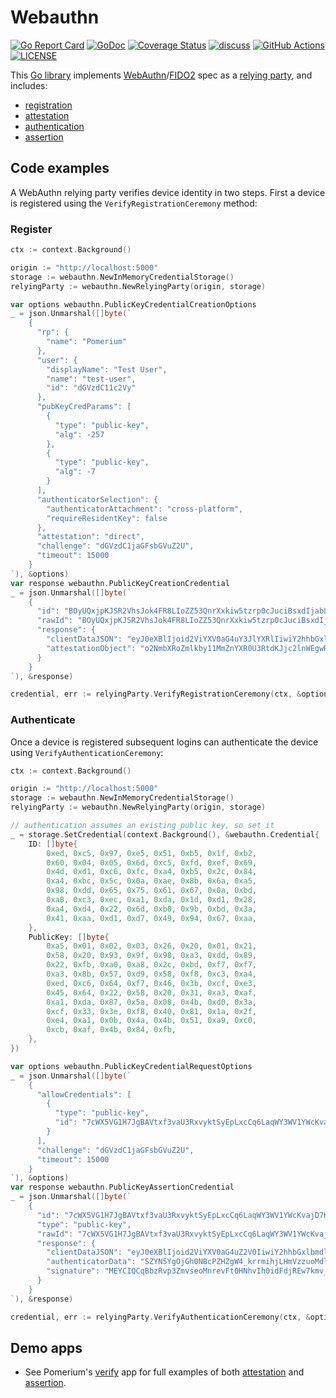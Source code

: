 # Webauthn

[![Go Report Card](https://goreportcard.com/badge/github.com/pomerium/webauthn)](https://goreportcard.com/report/github.com/pomerium/webauthn) [![GoDoc](https://pkg.go.dev/badge/github.com/pomerium/webauthn?status.svg)](https://pkg.go.dev/github.com/pomerium/webauthn?tab=doc) [![Coverage Status](https://coveralls.io/repos/github/pomerium/webauthn/badge.svg)](https://coveralls.io/github/pomerium/webauthn) [![discuss](https://img.shields.io/discourse/posts?server=https%3A%2F%2Fdiscuss.pomerium.com%2F&label=discuss)](https://discuss.pomerium.com/) [![GitHub Actions](https://img.shields.io/github/workflow/status/pomerium/webauthn/Test?style=flat)](https://github.com/pomerium/webauthn/actions?query=workflow%3ATest) [![LICENSE](https://img.shields.io/github/license/pomerium/webauthn.svg)](https://github.com/pomerium/webauthn/blob/master/LICENSE)

This [Go library](https://pkg.go.dev/github.com/pomerium/webauthn) implements [WebAuthn](https://www.w3.org/TR/webauthn/)/[FIDO2](https://fidoalliance.org/fido2/) spec as a [relying party](https://www.w3.org/TR/webauthn/#relying-party), and includes:

- [registration](https://www.w3.org/TR/webauthn/#usecase-registration)
- [attestation](https://www.w3.org/TR/webauthn/#attestation)
- [authentication](https://www.w3.org/TR/webauthn/#usecase-authentication)
- [assertion](https://www.w3.org/TR/webauthn/#authentication-assertion)

## Code examples

A WebAuthn relying party verifies device identity in two steps. First a device is registered using the `VerifyRegistrationCeremony` method: 

### Register
```go
ctx := context.Background()

origin := "http://localhost:5000"
storage := webauthn.NewInMemoryCredentialStorage()
relyingParty := webauthn.NewRelyingParty(origin, storage)

var options webauthn.PublicKeyCredentialCreationOptions
_ = json.Unmarshal([]byte(`
    {
      "rp": {
        "name": "Pomerium"
      },
      "user": {
        "displayName": "Test User",
        "name": "test-user",
        "id": "dGVzdC11c2Vy"
      },
      "pubKeyCredParams": [
        {
          "type": "public-key",
          "alg": -257
        },
        {
          "type": "public-key",
          "alg": -7
        }
      ],
      "authenticatorSelection": {
        "authenticatorAttachment": "cross-platform",
        "requireResidentKey": false
      },
      "attestation": "direct",
      "challenge": "dGVzdC1jaGFsbGVuZ2U",
      "timeout": 15000
    }
`), &options)
var response webauthn.PublicKeyCreationCredential
_ = json.Unmarshal([]byte(`
    {
      "id": "BOyUQxjpKJSR2VhsJok4FR8LIoZZ53QnrXxkiw5tzrp0cJuciBsxdIjabLjB6ebQMuKPqmMIPanM28HzGB9sig",
      "rawId": "BOyUQxjpKJSR2VhsJok4FR8LIoZZ53QnrXxkiw5tzrp0cJuciBsxdIjabLjB6ebQMuKPqmMIPanM28HzGB9sig",
      "response": {
        "clientDataJSON": "eyJ0eXBlIjoid2ViYXV0aG4uY3JlYXRlIiwiY2hhbGxlbmdlIjoiZEdWemRDMWphR0ZzYkdWdVoyVSIsIm9yaWdpbiI6Imh0dHA6Ly9sb2NhbGhvc3Q6NTAwMCIsImNyb3NzT3JpZ2luIjpmYWxzZSwib3RoZXJfa2V5c19jYW5fYmVfYWRkZWRfaGVyZSI6ImRvIG5vdCBjb21wYXJlIGNsaWVudERhdGFKU09OIGFnYWluc3QgYSB0ZW1wbGF0ZS4gU2VlIGh0dHBzOi8vZ29vLmdsL3lhYlBleCJ9",
        "attestationObject": "o2NmbXRoZmlkby11MmZnYXR0U3RtdKJjc2lnWEgwRgIhAIwctsPvNyXT6gEFJnqWlYqy_GBgNawLRrdZUwy8KpYqAiEAoQ6ct84cs9xyKo3v4c2HBGs1T7wg67oepLeiRa8vUG1jeDVjgVkBXTCCAVkwggEAoAMCAQICAQEwCgYIKoZIzj0EAwIwKDEVMBMGA1UEAxMMU2VjdXJpdHkgS2V5MQ8wDQYDVQQKEwZHb29nbGUwIhgPMjAwMDAxMDEwMDAwMDBaGA8yMDk5MTIzMTIzNTk1OVowKDEVMBMGA1UEAxMMU2VjdXJpdHkgS2V5MQ8wDQYDVQQKEwZHb29nbGUwWTATBgcqhkjOPQIBBggqhkjOPQMBBwNCAAQ_1ZtuIheQTnPrYNbFIME1flmt6RjmX7dUQbpOUwIl4lhN_I6gOiWBaocqrYWJlGVyXN4uYV31iKY73Zw1EjhaoxcwFTATBgsrBgEEAYLlHAIBAQQEAwIEMDAKBggqhkjOPQQDAgNHADBEAiBKHLlAEJFmo0of3IiO6Afg2kn8Rmn0wa4ml4ANfsBW9AIgauaLpiP9LGBRXYS7hq1B-GSzl40V8PR_k2HkZ76RDuxoYXV0aERhdGFYxEmWDeWIDoxodDQXD2R2YFuP5K65ooYyx5lc87qDHZdjQQAAAAAAAAAAAAAAAAAAAAAAAAAAAEAE7JRDGOkolJHZWGwmiTgVHwsihlnndCetfGSLDm3OunRwm5yIGzF0iNpsuMHp5tAy4o-qYwg9qczbwfMYH2yKpQECAyYgASFYID1HLxI1bZD28OItYBsrBNkz8hr_YWX_sIht0GVmMNCcIlggze0LBzzUxMeF3sWcDzsHXr-hxGEQgwjZBjQg2dcdp7Y"
      }
    }
`), &response)

credential, err := relyingParty.VerifyRegistrationCeremony(ctx, &options, &response)
```


### Authenticate
Once a device is registered subsequent logins can authenticate the device using `VerifyAuthenticationCeremony`:

```go
ctx := context.Background()

origin := "http://localhost:5000"
storage := webauthn.NewInMemoryCredentialStorage()
relyingParty := webauthn.NewRelyingParty(origin, storage)

// authentication assumes an existing public key, so set it
_ = storage.SetCredential(context.Background(), &webauthn.Credential{
    ID: []byte{
        0xed, 0xc5, 0x97, 0xe5, 0x51, 0xb5, 0x1f, 0xb2,
        0x60, 0x04, 0x05, 0x6d, 0xc5, 0xfd, 0xef, 0x69,
        0x4d, 0xd1, 0xc6, 0xfc, 0xa4, 0xb5, 0x2c, 0x84,
        0xa4, 0xbc, 0x5c, 0x0a, 0xae, 0x8b, 0x6a, 0xa5,
        0x98, 0xdd, 0x65, 0x75, 0x61, 0x67, 0x0a, 0xbd,
        0xa8, 0xc3, 0xec, 0xa1, 0xda, 0x1d, 0xd1, 0x28,
        0xa4, 0xd4, 0x22, 0x6d, 0xb0, 0x9b, 0xbd, 0x3a,
        0x41, 0xaa, 0xd1, 0xd7, 0x49, 0x94, 0x67, 0xaa,
    },
    PublicKey: []byte{
        0xa5, 0x01, 0x02, 0x03, 0x26, 0x20, 0x01, 0x21,
        0x58, 0x20, 0x93, 0x9f, 0x98, 0xa3, 0xdd, 0x89,
        0x22, 0xfb, 0xa0, 0xa8, 0x2c, 0xbd, 0xf7, 0xf7,
        0xa3, 0x8b, 0x57, 0xd9, 0x58, 0xf8, 0xc3, 0xa4,
        0xed, 0xc6, 0x64, 0xf7, 0x46, 0x3b, 0xcf, 0xe3,
        0x45, 0x64, 0x22, 0x58, 0x20, 0x31, 0xa3, 0xaf,
        0xa1, 0xda, 0x87, 0x5a, 0x08, 0x4b, 0xd0, 0x3a,
        0xcf, 0x33, 0x3e, 0xf8, 0x40, 0x81, 0x1a, 0x2f,
        0xe4, 0xa1, 0x0b, 0x4a, 0x4b, 0x51, 0xa9, 0xc0,
        0xcb, 0xaf, 0x4b, 0x84, 0xfb,
    },
})

var options webauthn.PublicKeyCredentialRequestOptions
_ = json.Unmarshal([]byte(`
    {
      "allowCredentials": [
        {
          "type": "public-key",
          "id": "7cWX5VG1H7JgBAVtxf3vaU3RxvyktSyEpLxcCq6LaqWY3WV1YWcKvajD7KHaHdEopNQibbCbvTpBqtHXSZRnqg"
        }
      ],
      "challenge": "dGVzdC1jaGFsbGVuZ2U",
      "timeout": 15000
    }
`), &options)
var response webauthn.PublicKeyAssertionCredential
_ = json.Unmarshal([]byte(`
    {
      "id": "7cWX5VG1H7JgBAVtxf3vaU3RxvyktSyEpLxcCq6LaqWY3WV1YWcKvajD7KHaHdEopNQibbCbvTpBqtHXSZRnqg",
      "type": "public-key",
      "rawId": "7cWX5VG1H7JgBAVtxf3vaU3RxvyktSyEpLxcCq6LaqWY3WV1YWcKvajD7KHaHdEopNQibbCbvTpBqtHXSZRnqg",
      "response": {
        "clientDataJSON": "eyJ0eXBlIjoid2ViYXV0aG4uZ2V0IiwiY2hhbGxlbmdlIjoiZEdWemRDMWphR0ZzYkdWdVoyVSIsIm9yaWdpbiI6Imh0dHA6Ly9sb2NhbGhvc3Q6NTAwMCIsImNyb3NzT3JpZ2luIjpmYWxzZX0",
        "authenticatorData": "SZYN5YgOjGh0NBcPZHZgW4_krrmihjLHmVzzuoMdl2MBAAAAAQ",
        "signature": "MEYCIQCqBbzRvp3ZmvseoMnrevFt0HNhvIh0idFdjREw7kmv_AIhAPFPTNL0lnAsgCmemU4BReqSBPYKAw5uEKfmYI4rp9Lf"
      }
    }
`), &response)

credential, err := relyingParty.VerifyAuthenticationCeremony(ctx, &options, &response)
```

## Demo apps

- See Pomerium's [verify](https://github.com/pomerium/verify) app for full examples of both [attestation](https://www.w3.org/TR/webauthn/#sctn-attestation) and [assertion](https://www.w3.org/TR/webauthn/#verifying-assertion).
